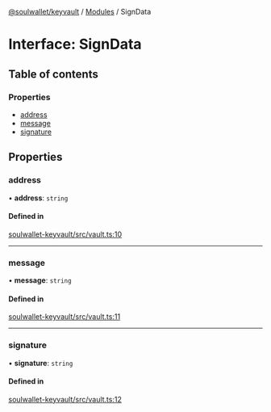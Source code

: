 [@soulwallet/keyvault](../README.md) / [Modules](../modules.md) / SignData

# Interface: SignData

## Table of contents

### Properties

- [address](SignData.md#address)
- [message](SignData.md#message)
- [signature](SignData.md#signature)

## Properties

### address

• **address**: `string`

#### Defined in

[soulwallet-keyvault/src/vault.ts:10](https://github.com/SoulWallet/soulwalletlib/blob/38adfd4/packages/soulwallet-keyvault/src/vault.ts#L10)

___

### message

• **message**: `string`

#### Defined in

[soulwallet-keyvault/src/vault.ts:11](https://github.com/SoulWallet/soulwalletlib/blob/38adfd4/packages/soulwallet-keyvault/src/vault.ts#L11)

___

### signature

• **signature**: `string`

#### Defined in

[soulwallet-keyvault/src/vault.ts:12](https://github.com/SoulWallet/soulwalletlib/blob/38adfd4/packages/soulwallet-keyvault/src/vault.ts#L12)
